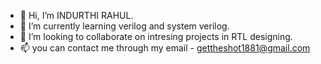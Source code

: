 - 👋 Hi, I’m INDURTHI RAHUL.
- 🌱 I’m currently learning verilog and system verilog. 
- 💞️ I’m looking to collaborate on intresing projects in RTL designing.
- 📫 you can contact me through my email - gettheshot1881@gmail.com

<!---
RAHUL-1881/RAHUL-1881 is a ✨ special ✨ repository because its `README.md` (this file) appears on your GitHub profile.
You can click the Preview link to take a look at your changes.
--->
